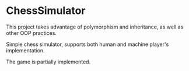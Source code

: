 # ChessSimulator
This project takes advantage of polymorphism and inheritance, as well as other OOP practices.

Simple chess simulator, supports both human and machine player's implementation. 

The game is partially implemented.
